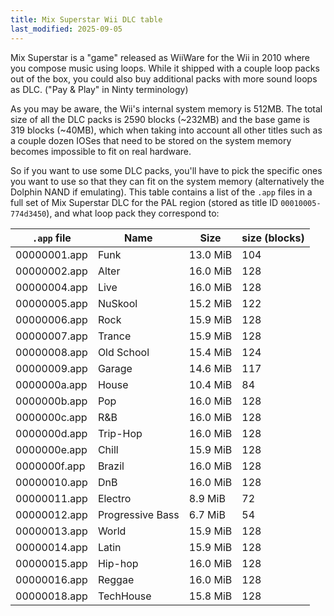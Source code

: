 ```yaml
---
title: Mix Superstar Wii DLC table
last_modified: 2025-09-05
---
```


Mix Superstar is a "game" released as WiiWare for the Wii in 2010 where you compose music using loops. While it shipped with a couple loop packs out of the box, you could also buy additional packs with more sound loops as DLC. ("Pay & Play" in Ninty terminology)

<!--more-->

As you may be aware, the Wii's internal system memory is 512MB. The total size of all the DLC packs is 2590 blocks (~232MB) and the base game is 319 blocks (~40MB), which when taking into account all other titles such as a couple dozen IOSes that need to be stored on the system memory becomes impossible to fit on real hardware. 

So if you want to use some DLC packs, you'll have to pick the specific ones you want to use so that they can fit on the system memory (alternatively the Dolphin NAND if emulating). This table contains a list of the `.app` files in a full set of Mix Superstar DLC for the PAL region (stored as title ID `00010005-774d3450`), and what loop pack they correspond to:

| `.app` file  | Name             | Size     | size (blocks) |
| ------------ | ---------------- | -------- | ------------- |
| 00000001.app | Funk             | 13.0 MiB | 104           |
| 00000002.app | Alter            | 16.0 MiB | 128           |
| 00000004.app | Live             | 16.0 MiB | 128           |
| 00000005.app | NuSkool          | 15.2 MiB | 122           |
| 00000006.app | Rock             | 15.9 MiB | 128           |
| 00000007.app | Trance           | 15.9 MiB | 128           |
| 00000008.app | Old School       | 15.4 MiB | 124           |
| 00000009.app | Garage           | 14.6 MiB | 117           |
| 0000000a.app | House            | 10.4 MiB | 84            |
| 0000000b.app | Pop              | 16.0 MiB | 128           |
| 0000000c.app | R&B              | 16.0 MiB | 128           |
| 0000000d.app | Trip-Hop         | 16.0 MiB | 128           |
| 0000000e.app | Chill            | 15.9 MiB | 128           |
| 0000000f.app | Brazil           | 16.0 MiB | 128           |
| 00000010.app | DnB              | 16.0 MiB | 128           |
| 00000011.app | Electro          | 8.9 MiB  | 72            |
| 00000012.app | Progressive Bass | 6.7 MiB  | 54            |
| 00000013.app | World            | 15.9 MiB | 128           |
| 00000014.app | Latin            | 15.9 MiB | 128           |
| 00000015.app | Hip-hop          | 16.0 MiB | 128           |
| 00000016.app | Reggae           | 16.0 MiB | 128           |
| 00000018.app | TechHouse        | 15.8 MiB | 128           |
